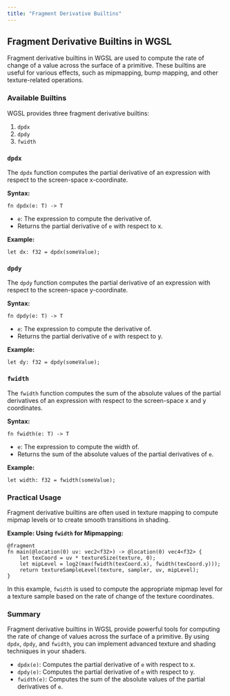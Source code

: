 ```yaml
---
title: "Fragment Derivative Builtins"
---
```


## Fragment Derivative Builtins in WGSL

Fragment derivative builtins in WGSL are used to compute the rate of change of a value across the surface of a primitive. These builtins are useful for various effects, such as mipmapping, bump mapping, and other texture-related operations.

### Available Builtins

WGSL provides three fragment derivative builtins:

1. `dpdx`
2. `dpdy`
3. `fwidth`

### `dpdx`

The `dpdx` function computes the partial derivative of an expression with respect to the screen-space x-coordinate.

**Syntax:**
```wgsl
fn dpdx(e: T) -> T
```

- `e`: The expression to compute the derivative of.
- Returns the partial derivative of `e` with respect to x.

**Example:**
```wgsl
let dx: f32 = dpdx(someValue);
```

### `dpdy`

The `dpdy` function computes the partial derivative of an expression with respect to the screen-space y-coordinate.

**Syntax:**
```wgsl
fn dpdy(e: T) -> T
```

- `e`: The expression to compute the derivative of.
- Returns the partial derivative of `e` with respect to y.

**Example:**
```wgsl
let dy: f32 = dpdy(someValue);
```

### `fwidth`

The `fwidth` function computes the sum of the absolute values of the partial derivatives of an expression with respect to the screen-space x and y coordinates.

**Syntax:**
```wgsl
fn fwidth(e: T) -> T
```

- `e`: The expression to compute the width of.
- Returns the sum of the absolute values of the partial derivatives of `e`.

**Example:**
```wgsl
let width: f32 = fwidth(someValue);
```

### Practical Usage

Fragment derivative builtins are often used in texture mapping to compute mipmap levels or to create smooth transitions in shading.

**Example: Using `fwidth` for Mipmapping:**
```wgsl
@fragment
fn main(@location(0) uv: vec2<f32>) -> @location(0) vec4<f32> {
    let texCoord = uv * textureSize(texture, 0);
    let mipLevel = log2(max(fwidth(texCoord.x), fwidth(texCoord.y)));
    return textureSampleLevel(texture, sampler, uv, mipLevel);
}
```

In this example, `fwidth` is used to compute the appropriate mipmap level for a texture sample based on the rate of change of the texture coordinates.

### Summary

Fragment derivative builtins in WGSL provide powerful tools for computing the rate of change of values across the surface of a primitive. By using `dpdx`, `dpdy`, and `fwidth`, you can implement advanced texture and shading techniques in your shaders.

* `dpdx(e)`: Computes the partial derivative of `e` with respect to x.
* `dpdy(e)`: Computes the partial derivative of `e` with respect to y.
* `fwidth(e)`: Computes the sum of the absolute values of the partial derivatives of `e`.

